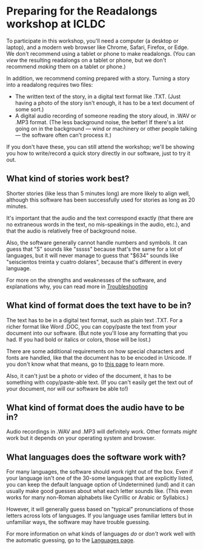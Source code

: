 # Preparing for the Readalongs workshop at ICLDC

To participate in this workshop, you'll need a computer (a desktop or laptop), and a modern web browser like Chrome, Safari, Firefox, or Edge.  We don't recommend using a tablet or phone to make readalongs. (You can *view* the resulting readalongs on a tablet or phone, but we don't recommend *making* them on a tablet or phone.)

In addition, we recommend coming prepared with a story.  Turning a story into a readalong requires two files:

  * The written text of the story, in a digital text format like .TXT.  (Just having a photo of the story isn't enough, it has to be a text document of some sort.)
  * A digital audio recording of someone reading the story aloud, in .WAV or .MP3 format.  (The less background noise, the better!  If there's a lot going on in the background ― wind or machinery or other people talking ― the software often can't process it.)

If you don't have these, you can still attend the workshop; we'll be showing you how to write/record a quick story directly in our software, just to try it out.

## What kind of stories work best?

Shorter stories (like less than 5 minutes long) are more likely to align well, although this software has been successfully used for stories as long as 20 minutes.

It's important that the audio and the text correspond exactly (that there are no extraneous words in the text, no mis-speakings in the audio, etc.), and that the audio is relatively free of background noise.

Also, the software generally cannot handle numbers and symbols.  It can guess that "S" sounds like "sssss" because that's the same for a lot of languages, but it will never manage to guess that "$634" sounds like "seiscientos treinta y cuatro dolares", because that's different in every language.

For more on the strengths and weaknesses of the software, and explanations why, you can read more in [Troubleshooting](troubleshooting.md)

## What kind of format does the text have to be in?

The text has to be in a digital text format, such as plain text .TXT.  For a richer format like Word .DOC, you can copy/paste the text from your document into our software.  (But note you'll lose any formatting that you had.  If you had bold or italics or colors, those will be lost.)

There are some additional requirements on how special characters and fonts are handled, like that the document has to be encoded in Unicode.  If you don't know what that means, go to [this page](format.md) to learn more.

Also, it can't just be a photo or video of the document, it has to be something with copy/paste-able text.  (If you can't easily get the text out of your document, nor will our software be able to!)

## What kind of format does the audio have to be in?

Audio recordings in .WAV and .MP3 will definitely work.  Other formats *might* work but it depends on your operating system and browser.

## What languages does the software work with?

For many languages, the software should work right out of the box.  Even if your language isn't one of the 30-some languages that are explicitly listed, you can keep the default language option of Undetermined (und) and it can usually make good guesses about what each letter sounds like.  (This even works for many non-Roman alphabets like Cyrillic or Arabic or Syllabics.)  

However, it will generally guess based on "typical" pronunciations of those letters across lots of languages.  If you language uses familiar letters but in unfamiliar ways, the software may have trouble guessing.

For more information on what kinds of languages *do* or *don't* work well with the automatic guessing, go to the [Languages page](languages.md).
